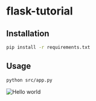 # flask-tutorial

## Installation

```sh
pip install -r requirements.txt
```

## Usage

```sh
python src/app.py
```

![Hello world](https://opentechschool.github.io/python-flask/core/images/hello-world.png)
